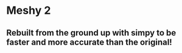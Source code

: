 # Meshy 2

## Rebuilt from the ground up with simpy to be faster and more accurate than the original!
